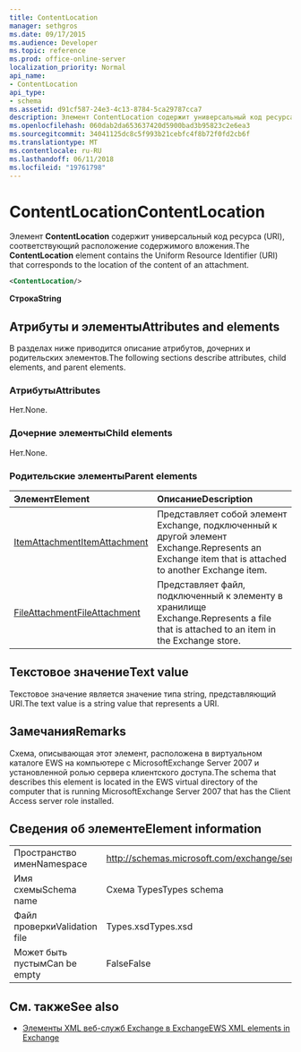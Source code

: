 ```yaml
---
title: ContentLocation
manager: sethgros
ms.date: 09/17/2015
ms.audience: Developer
ms.topic: reference
ms.prod: office-online-server
localization_priority: Normal
api_name:
- ContentLocation
api_type:
- schema
ms.assetid: d91cf587-24e3-4c13-8784-5ca29787cca7
description: Элемент ContentLocation содержит универсальный код ресурса (URI), соответствующий расположение содержимого вложения.
ms.openlocfilehash: 060dab2da653637420d5900bad3b95823c2e6ea3
ms.sourcegitcommit: 34041125dc8c5f993b21cebfc4f8b72f0fd2cb6f
ms.translationtype: MT
ms.contentlocale: ru-RU
ms.lasthandoff: 06/11/2018
ms.locfileid: "19761798"
---
```

# <a name="contentlocation"></a><span data-ttu-id="9da80-103">ContentLocation</span><span class="sxs-lookup"><span data-stu-id="9da80-103">ContentLocation</span></span>

<span data-ttu-id="9da80-104">Элемент **ContentLocation** содержит универсальный код ресурса (URI), соответствующий расположение содержимого вложения.</span><span class="sxs-lookup"><span data-stu-id="9da80-104">The **ContentLocation** element contains the Uniform Resource Identifier (URI) that corresponds to the location of the content of an attachment.</span></span> 
  
```xml
<ContentLocation/>
```

 <span data-ttu-id="9da80-105">**Строка**</span><span class="sxs-lookup"><span data-stu-id="9da80-105">**String**</span></span>
## <a name="attributes-and-elements"></a><span data-ttu-id="9da80-106">Атрибуты и элементы</span><span class="sxs-lookup"><span data-stu-id="9da80-106">Attributes and elements</span></span>

<span data-ttu-id="9da80-107">В разделах ниже приводится описание атрибутов, дочерних и родительских элементов.</span><span class="sxs-lookup"><span data-stu-id="9da80-107">The following sections describe attributes, child elements, and parent elements.</span></span>
  
### <a name="attributes"></a><span data-ttu-id="9da80-108">Атрибуты</span><span class="sxs-lookup"><span data-stu-id="9da80-108">Attributes</span></span>

<span data-ttu-id="9da80-109">Нет.</span><span class="sxs-lookup"><span data-stu-id="9da80-109">None.</span></span>
  
### <a name="child-elements"></a><span data-ttu-id="9da80-110">Дочерние элементы</span><span class="sxs-lookup"><span data-stu-id="9da80-110">Child elements</span></span>

<span data-ttu-id="9da80-111">Нет.</span><span class="sxs-lookup"><span data-stu-id="9da80-111">None.</span></span>
  
### <a name="parent-elements"></a><span data-ttu-id="9da80-112">Родительские элементы</span><span class="sxs-lookup"><span data-stu-id="9da80-112">Parent elements</span></span>

|<span data-ttu-id="9da80-113">**Элемент**</span><span class="sxs-lookup"><span data-stu-id="9da80-113">**Element**</span></span>|<span data-ttu-id="9da80-114">**Описание**</span><span class="sxs-lookup"><span data-stu-id="9da80-114">**Description**</span></span>|
|:-----|:-----|
|[<span data-ttu-id="9da80-115">ItemAttachment</span><span class="sxs-lookup"><span data-stu-id="9da80-115">ItemAttachment</span></span>](itemattachment.md) <br/> |<span data-ttu-id="9da80-116">Представляет собой элемент Exchange, подключенный к другой элемент Exchange.</span><span class="sxs-lookup"><span data-stu-id="9da80-116">Represents an Exchange item that is attached to another Exchange item.</span></span>  <br/> |
|[<span data-ttu-id="9da80-117">FileAttachment</span><span class="sxs-lookup"><span data-stu-id="9da80-117">FileAttachment</span></span>](fileattachment.md) <br/> |<span data-ttu-id="9da80-118">Представляет файл, подключенный к элементу в хранилище Exchange.</span><span class="sxs-lookup"><span data-stu-id="9da80-118">Represents a file that is attached to an item in the Exchange store.</span></span>  <br/> |
   
## <a name="text-value"></a><span data-ttu-id="9da80-119">Текстовое значение</span><span class="sxs-lookup"><span data-stu-id="9da80-119">Text value</span></span>

<span data-ttu-id="9da80-120">Текстовое значение является значение типа string, представляющий URI.</span><span class="sxs-lookup"><span data-stu-id="9da80-120">The text value is a string value that represents a URI.</span></span>
  
## <a name="remarks"></a><span data-ttu-id="9da80-121">Замечания</span><span class="sxs-lookup"><span data-stu-id="9da80-121">Remarks</span></span>

<span data-ttu-id="9da80-122">Схема, описывающая этот элемент, расположена в виртуальном каталоге EWS на компьютере с MicrosoftExchange Server 2007 и установленной ролью сервера клиентского доступа.</span><span class="sxs-lookup"><span data-stu-id="9da80-122">The schema that describes this element is located in the EWS virtual directory of the computer that is running MicrosoftExchange Server 2007 that has the Client Access server role installed.</span></span>
  
## <a name="element-information"></a><span data-ttu-id="9da80-123">Сведения об элементе</span><span class="sxs-lookup"><span data-stu-id="9da80-123">Element information</span></span>

|||
|:-----|:-----|
|<span data-ttu-id="9da80-124">Пространство имен</span><span class="sxs-lookup"><span data-stu-id="9da80-124">Namespace</span></span>  <br/> |http://schemas.microsoft.com/exchange/services/2006/types  <br/> |
|<span data-ttu-id="9da80-125">Имя схемы</span><span class="sxs-lookup"><span data-stu-id="9da80-125">Schema name</span></span>  <br/> |<span data-ttu-id="9da80-126">Схема Types</span><span class="sxs-lookup"><span data-stu-id="9da80-126">Types schema</span></span>  <br/> |
|<span data-ttu-id="9da80-127">Файл проверки</span><span class="sxs-lookup"><span data-stu-id="9da80-127">Validation file</span></span>  <br/> |<span data-ttu-id="9da80-128">Types.xsd</span><span class="sxs-lookup"><span data-stu-id="9da80-128">Types.xsd</span></span>  <br/> |
|<span data-ttu-id="9da80-129">Может быть пустым</span><span class="sxs-lookup"><span data-stu-id="9da80-129">Can be empty</span></span>  <br/> |<span data-ttu-id="9da80-130">False</span><span class="sxs-lookup"><span data-stu-id="9da80-130">False</span></span>  <br/> |
   
## <a name="see-also"></a><span data-ttu-id="9da80-131">См. также</span><span class="sxs-lookup"><span data-stu-id="9da80-131">See also</span></span>



- [<span data-ttu-id="9da80-132">Элементы XML веб-служб Exchange в Exchange</span><span class="sxs-lookup"><span data-stu-id="9da80-132">EWS XML elements in Exchange</span></span>](ews-xml-elements-in-exchange.md)


